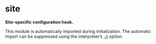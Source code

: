 # site
**Site-specific configuration hook.**

This module is automatically imported during initialization. The automatic import can be suppressed using the interpreter’s [`-S`](/command-line/?id=-s-1) option.